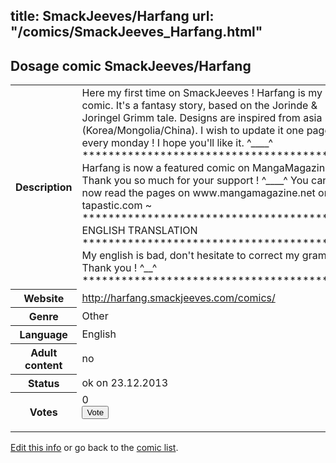 title: SmackJeeves/Harfang
url: "/comics/SmackJeeves_Harfang.html"
---
Dosage comic SmackJeeves/Harfang
-----------------------------------------

<p id="msg"></p>
<script type="text/javascript">
if (window.location.search === '?edit_info_mail=sent_ok') {
  var elem = document.getElementById("msg");
  elem.innerHTML = 'Edited information sucessfully sent for review, which is usually done daily. Thanks!';
  elem.className = 'ok';
}
</script>
<table class="comicinfo">
<tr>
<th>Description</th><td>Here my first time on SmackJeeves ! Harfang is my new comic. It's a fantasy story, based on the Jorinde &amp; Joringel Grimm tale. Designs are inspired from asia (Korea/Mongolia/China). I wish to update it one page every monday ! I hope you'll like it. ^____^ ***************************************** Harfang is now a featured comic on MangaMagazine. Thank you so much for your support ! ^____^ You can now read the pages on www.mangamagazine.net or tapastic.com ~ ***************************************** ENGLISH TRANSLATION ***************************************** My english is bad, don't hesitate to correct my grammar. Thank you ! ^__^ *****************************************</td>
</tr>
<tr>
<th>Website</th><td><a href="http://harfang.smackjeeves.com/comics/">http://harfang.smackjeeves.com/comics/</a></td>
</tr>
<tr>
<th>Genre</th><td>Other</td>
</tr>
<tr>
<th>Language</th><td>English</td>
</tr>
<tr>
<th>Adult content</th><td>no</td>
</tr>
<tr>
<th>Status</th><td>ok on 23.12.2013</td>
</tr>
<tr>
<th>Votes</th><td>0
<form action="http://gaecounter.appspot.com/count/" method="POST">
<input name="name" type="hidden" value="SmackJeeves_Harfang"/>
<input name="uid" type="hidden" id="voteuid" value=""/>
<input type="submit" value="Vote"/>
</form>
</td>
</tr>
</table>
<script type="text/javascript">
var ua = navigator.userAgent;
document.getElementById("voteuid").value = ua.replace(/[^a-zA-Z0-9\._:]/g , "_");;
</script>

[Edit this info](SmackJeeves_Harfang_edit.html) or go back to the [comic list](../comic-index.html).
